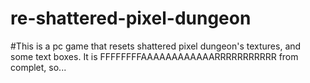 # re-shattered-pixel-dungeon
#This is a pc game that resets shattered pixel dungeon's textures, and some text boxes. It is FFFFFFFFAAAAAAAAAAAARRRRRRRRRRR from complet, so...

